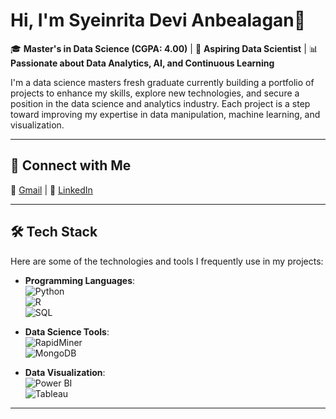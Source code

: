 # Hi, I'm Syeinrita Devi Anbealagan👋

🎓 **Master's in Data Science (CGPA: 4.00)** | 💼 **Aspiring Data Scientist** | 📊 **Passionate about Data Analytics, AI, and Continuous Learning**

I'm a data science masters fresh graduate currently building a portfolio of projects to enhance my skills, explore new technologies, and secure a position in the data science and analytics industry. Each project is a step toward improving my expertise in data manipulation, machine learning, and visualization.

---

## 🔗 Connect with Me
📧 [Gmail](mailto:syeinritadevi@gmail.com) | 🔗 [LinkedIn](https://www.linkedin.com/in/a-syeinrita-devi/)

---

## 🛠️ Tech Stack
Here are some of the technologies and tools I frequently use in my projects:

- **Programming Languages**:  
  ![Python](https://img.shields.io/badge/Python-3776AB?style=for-the-badge&logo=python&logoColor=white)  
  ![R](https://img.shields.io/badge/R-276DC3?style=for-the-badge&logo=r&logoColor=white)  
  ![SQL](https://img.shields.io/badge/SQL-336791?style=for-the-badge&logo=postgresql&logoColor=white)  

- **Data Science Tools**:  
  ![RapidMiner](https://img.shields.io/badge/RapidMiner-FF8C00?style=for-the-badge&logo=rapidminer&logoColor=white)  
  ![MongoDB](https://img.shields.io/badge/MongoDB-47A248?style=for-the-badge&logo=mongodb&logoColor=white)

- **Data Visualization**:  
  ![Power BI](https://img.shields.io/badge/Power%20BI-F2C811?style=for-the-badge&logo=powerbi&logoColor=white)  
  ![Tableau](https://img.shields.io/badge/Tableau-E97627?style=for-the-badge&logo=tableau&logoColor=white)

---



